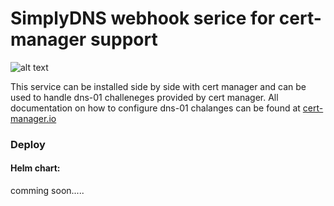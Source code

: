 # SimplyDNS webhook serice for cert-manager support
![alt text](https://github.com/runnerm/simply-dns-webhook/blob/master/deploy/image.jpg?raw=true)

This service can be installed side by side with cert manager and can be used to handle dns-01 challeneges provided by cert manager. All documentation on how to configure dns-01 chalanges can be found at [cert-manager.io](https://cert-manager.io/docs/configuration/acme/dns01/webhook/)

### Deploy
#### Helm chart:

comming soon.....

